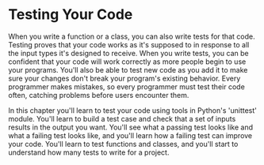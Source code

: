 # Testing Your Code

When you write a function or a class, you can also write tests for that code. Testing proves that your code works as it's supposed to in response to all the input types it's designed to receive. When you write tests, you can be confident that your code will work correctly as more people begin to use your programs. You'll also be able to test new code as you add it to make sure your changes don't break your program's existing behavior. Every programmer makes mistakes, so every programmer must test their code often, catching problems before users encounter them.

In this chapter you'll learn to test your code using tools in Python's 'unittest' module. You'll learn to build a test case and check that a set of inputs results in the output you want. You'll see what a passing test looks like and what a failing test looks like, and you'll learn how a failing test can improve your code. You'll learn to test functions and classes, and you'll start to understand how many tests to write for a project.